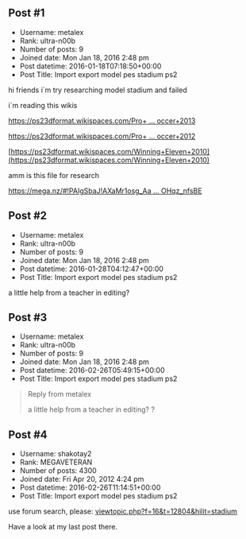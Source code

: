 ## Post #1
- Username: metalex
- Rank: ultra-n00b
- Number of posts: 9
- Joined date: Mon Jan 18, 2016 2:48 pm
- Post datetime: 2016-01-18T07:18:50+00:00
- Post Title: Import export model pes stadium ps2

hi friends i´m try researching model stadium and failed

i´m reading this wikis

[https://ps23dformat.wikispaces.com/Pro+ ... occer+2013](https://ps23dformat.wikispaces.com/Pro+Evolution+Soccer+2013)

[https://ps23dformat.wikispaces.com/Pro+ ... occer+2012](https://ps23dformat.wikispaces.com/Pro+Evolution+Soccer+2012)

[https://ps23dformat.wikispaces.com/Winning+Eleven+2010](https://ps23dformat.wikispaces.com/Winning+Eleven+2010)


amm is this file for research

[https://mega.nz/#!PAIgSbaJ!AXaMr1osg_Aa ... OHqz_nfsBE](https://mega.nz/#!PAIgSbaJ!AXaMr1osg_AalJC_Ius5J1-7XRV1KOewQOHqz_nfsBE)
## Post #2
- Username: metalex
- Rank: ultra-n00b
- Number of posts: 9
- Joined date: Mon Jan 18, 2016 2:48 pm
- Post datetime: 2016-01-28T04:12:47+00:00
- Post Title: Import export model pes stadium ps2

a little help from a teacher in editing?
## Post #3
- Username: metalex
- Rank: ultra-n00b
- Number of posts: 9
- Joined date: Mon Jan 18, 2016 2:48 pm
- Post datetime: 2016-02-26T05:49:15+00:00
- Post Title: Import export model pes stadium ps2

> Reply from metalex
>
> a little help from a teacher in editing?
?
## Post #4
- Username: shakotay2
- Rank: MEGAVETERAN
- Number of posts: 4300
- Joined date: Fri Apr 20, 2012 4:24 pm
- Post datetime: 2016-02-26T11:14:51+00:00
- Post Title: Import export model pes stadium ps2

use forum search, please:
[viewtopic.php?f=16&t=12804&hilit=stadium](http://forum.xentax.com/viewtopic.php?f=16&t=12804&hilit=stadium)

Have a look at my last post there.
